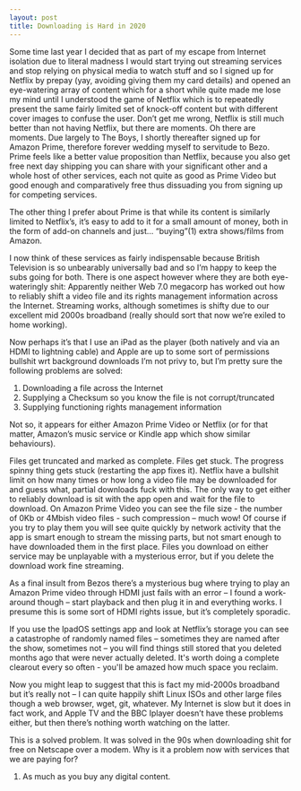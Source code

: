 ```yaml
---
layout: post
title: Downloading is Hard in 2020
---
```


Some time last year I decided that as part of my escape from Internet isolation due to literal madness I would start trying out streaming services and stop relying on physical media to watch stuff and so I signed up for Netflix by prepay (yay, avoiding giving them my card details) and opened an eye-watering array of content which for a short while quite made me lose my mind until I understood the game of Netflix which is to repeatedly present the same fairly limited set of  knock-off content but with different cover images to confuse the user.  Don’t get me wrong, Netflix is still much better than not having Netflix, but there are moments.  Oh there are moments.  Due largely to The Boys, I shortly thereafter signed up for Amazon Prime, therefore forever wedding myself to servitude to Bezo.  Prime feels like a better value proposition than Netflix, because you also get free next day shipping you can share with your significant other and a whole host of other services, each not quite as good as Prime Video but good enough and comparatively free thus dissuading you from signing up for competing services.

The other thing I prefer about Prime is that while its content is similarly limited to Netflix’s, it’s easy to add to it for a small amount of money, both in the form of add-on channels and just… “buying”(1) extra shows/films from Amazon.

I now think of these services as fairly indispensable because British Television is so unbearably universally bad and so I’m happy to keep the subs going for both.  There is one aspect however where they are both eye-wateringly shit: Apparently neither Web 7.0 megacorp has worked out how to reliably shift a video file and its rights management information across the Internet.  Streaming works, although sometimes is shifty due to our excellent mid 2000s broadband (really should sort that now we’re exiled to home working).

Now perhaps it’s that I use an iPad as the player (both natively and via an HDMI to lightning cable) and Apple are up to some sort of permissions bullshit wrt background downloads I’m not privy to, but I’m pretty sure the following problems are solved:

1. Downloading a file across the Internet
2. Supplying a Checksum so you know the file is not corrupt/truncated
3. Supplying functioning rights management information

Not so, it appears for either Amazon Prime Video or Netflix (or for that matter, Amazon’s music service or Kindle app which show similar behaviours).

Files get truncated and marked as complete.  Files get stuck.  The progress spinny thing gets stuck (restarting the app fixes it).  Netflix have a bullshit limit on how many times or how long a video file may be downloaded for and guess what, partial downloads fuck with this.  The only way to get either to reliably download is sit with the app open and wait for the file to download.  On Amazon Prime Video you can see the file size - the number of 0Kb or 4Mbish video files - such compression – much wow!  Of course if you try to play them you will see quite quickly by network activity that the app is smart enough to stream the missing parts, but not smart enough to have downloaded them in the first place.  Files you download on either service may be unplayable with a mysterious error, but if you delete the download work fine streaming.

As a final insult from Bezos there’s a mysterious bug where trying to play an Amazon Prime video through HDMI just fails with an error – I found a work-around though – start playback and then plug it in and everything works.  I presume this is some sort of HDMI rights issue, but it’s completely sporadic.

If you use the IpadOS settings app and look at Netflix’s storage you can see a catastrophe of randomly named files – sometimes they are named after the show, sometimes not – you will find things still stored that you deleted months ago that were never actually deleted. It's worth doing a complete clearout every so often - you'll be amazed how much space you reclaim.

Now you might leap to suggest that this is fact my mid-2000s broadband but it’s really not – I can quite happily shift Linux ISOs and other large files though a web browser, wget, git, whatever.  My Internet is slow but it does in fact work, and Apple TV and the BBC Iplayer doesn’t have these problems either, but then there’s nothing worth watching on the latter. 

This is a solved problem. It was solved in the 90s when downloading shit for free on Netscape over a modem.  Why is it a problem now with services that we are paying for?

1) As much as you buy any digital content.
